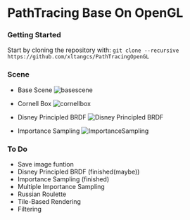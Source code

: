# PathTracing Base On OpenGL

### Getting Started
Start by cloning the repository with:
```git clone --recursive https://github.com/xltangcs/PathTracingOpenGL```

### Scene

- Base Scene
![basescene](https://github.com/xltangcs/PathTracingOpenGL/blob/main/images/BaseScene.png)

- Cornell Box
![cornellbox](https://github.com/xltangcs/PathTracingOpenGL/blob/main/images/cornellbox.png)

- Disney Principled BRDF
![Disney Principled BRDF](https://github.com/xltangcs/PathTracingOpenGL/blob/main/images/BRDF.png)

- Importance Sampling
![ImportanceSampling](https://github.com/xltangcs/PathTracingOpenGL/blob/main/images/ImportanceSampling.png)

### To Do
- Save image funtion
- Disney Principled BRDF (finished(maybe))
- Importance Sampling (finished)
- Multiple Importance Sampling
- Russian Roulette
- Tile-Based Rendering
- Filtering
